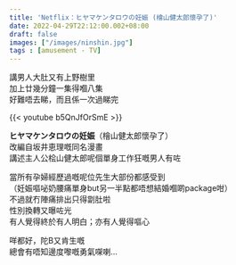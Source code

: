 ```yaml
---
title: 'Netflix：ヒヤマケンタロウの妊娠 (檜山健太郎懷孕了)'
date: 2022-04-29T22:12:00.002+08:00
draft: false
images: ["/images/ninshin.jpg"]
tags : [amusement - TV]
---
```


講男人大肚又有上野樹里  
加上廿幾分鐘一集得嗰八集  
好難唔去睇，而且係一次過睇完  

{{< youtube b5QnJfOrSmE >}}

**ヒヤマケンタロウの妊娠**（檜山健太郎懷孕了）  
改編自坂井恵理嘅同名漫畫  
講述主人公桧山健太郎呢個單身工作狂嘅男人有咗  
  
當所有孕婦經歷過嘅呢位先生大部份都感受到  
（妊娠嘔咇奶腰痛單身but另一半點都唔想結婚嗰啲package咁）  
不過就冇陣痛排出只得劏肚啦  
性別換轉又曝咗光  
有人覺得終於有人明白；亦有人覺得嘔心  
   
咩都好，陀B又肯生嘅  
總會有唔知邊度嚟嘅勇氣㗎喇...  
